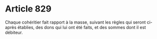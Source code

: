 # Article 829

Chaque cohéritier fait rapport à la masse, suivant les règles qui seront ci-après établies, des dons qui lui ont été faits, et des sommes dont il est débiteur.
